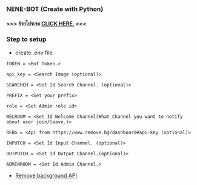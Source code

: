 ### NENE-BOT (Create with Python)
#### >>> ย้ายโปรเจค [CLICK HERE.](https://github.com/Homiez09/Humkai-bot) <<<
### Step to setup
- create .env file
```.env
TOKEN = <Bot Token.>

api_key = <Search Image (optional)> 

SEARCHCH = <Set Id Search Channel. (optional)>

PREFIX = <Set your prefix>

role = <Set Admin role id>

WELROOM = <Set Id Welcome Channel(What Channel you want to notify about user join/leave.)>

REBG = <Api from https://www.remove.bg/dashboard#api-key (optional)>

INPUTCH = <Set Id Input Channel. (optional)> 

OUTPUTCH = <Set Id Output Channel.(optional)>

ADMINROOM = <Set Id Admin Channel.>

```
- [Remove background API](https://www.remove.bg/dashboard#api-key)

